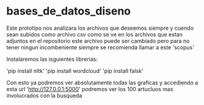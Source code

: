 # bases_de_datos_diseno
Este prototipo nos analizara los archivos que deseemos siempre y cuendo sean subidos como archivo csv como se ve en los archivos que estan adjuntos en el repositorio este archivo puede ser cambiado pero para no tener ningun incombeniente siempre se recomienda llamar a este 'scopus'

Instalaremos las isguientes librerias:

'pip install nltk'
'pip install wordcloud'
'pip install falsk'

  Con esto ya podremos ver absolutamente todas las graficas y accediendo a esta url 'http://127.0.0.1:5000' podremos ver los 100 artucluos mas involucrados con la busqueda